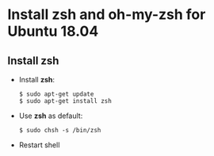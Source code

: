 # Install zsh and oh-my-zsh for Ubuntu 18.04

## Install zsh

* Install **zsh**:

  ```
  $ sudo apt-get update
  $ sudo apt-get install zsh
  ```

* Use **zsh** as default:

  ```
  $ sudo chsh -s /bin/zsh
  ```

* Restart shell
